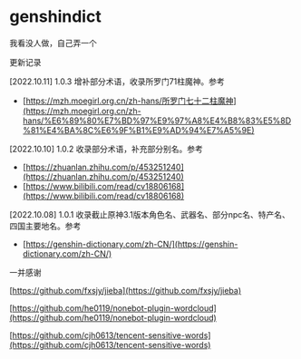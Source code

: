 # genshindict
我看没人做，自己弄一个



更新记录

[2022.10.11] 1.0.3 增补部分术语，收录所罗门71柱魔神。参考

- [https://mzh.moegirl.org.cn/zh-hans/所罗门七十二柱魔神](https://mzh.moegirl.org.cn/zh-hans/%E6%89%80%E7%BD%97%E9%97%A8%E4%B8%83%E5%8D%81%E4%BA%8C%E6%9F%B1%E9%AD%94%E7%A5%9E)

[2022.10.10] 1.0.2 收录部分术语，补充部分别名。参考

- [https://zhuanlan.zhihu.com/p/453251240](https://zhuanlan.zhihu.com/p/453251240)
- [https://www.bilibili.com/read/cv18806168](https://www.bilibili.com/read/cv18806168)

[2022.10.08] 1.0.1 收录截止原神3.1版本角色名、武器名、部分npc名、特产名、四国主要地名。参考
- [https://genshin-dictionary.com/zh-CN/](https://genshin-dictionary.com/zh-CN/)


一并感谢

[https://github.com/fxsjy/jieba](https://github.com/fxsjy/jieba)

[https://github.com/he0119/nonebot-plugin-wordcloud](https://github.com/he0119/nonebot-plugin-wordcloud)

[https://github.com/cjh0613/tencent-sensitive-words](https://github.com/cjh0613/tencent-sensitive-words)
